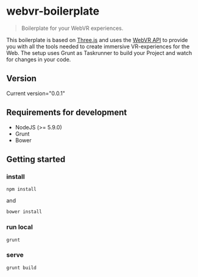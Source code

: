 # webvr-boilerplate

> Boilerplate for your WebVR experiences.

This boilerplate is based on [Three.js](https://github.com/mrdoob/three.js/) and uses the  [WebVR API](https://developer.mozilla.org/de/docs/Web/API/WebVR_API) to provide you with all the tools needed to create immersive VR-experiences for the Web. The setup uses Grunt as Taskrunner to build your Project and watch for changes in your code. 

## Version
Current version="0.0.1"

## Requirements for development

* NodeJS (>= 5.9.0)
* Grunt
* Bower

## Getting started

### install

```
npm install
```
and
```
bower install
```

### run local

```
grunt
```

### serve

```
grunt build
```